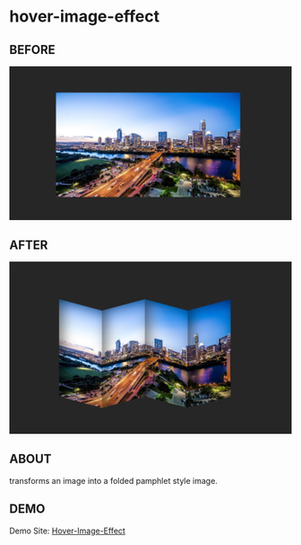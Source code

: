 # hover-image-effect

## BEFORE
<img src="before.png">

## AFTER
<img src="after.png">

## ABOUT
transforms an image into a folded pamphlet style image. 

## DEMO
Demo Site: [Hover-Image-Effect](https://jhgarrett.github.io/hover-image-effect/)
 
